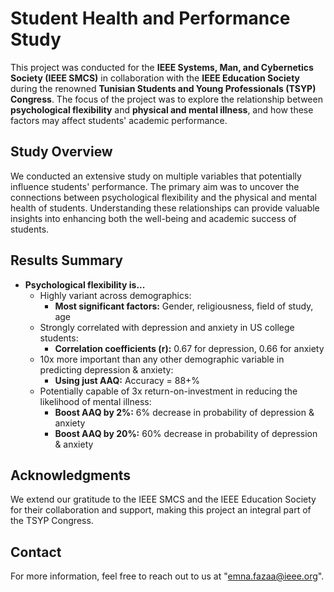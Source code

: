 # **Student Health and Performance Study**

This project was conducted for the **IEEE Systems, Man, and Cybernetics Society (IEEE SMCS)** in collaboration with the **IEEE Education Society** during the renowned **Tunisian Students and Young Professionals (TSYP) Congress**. The focus of the project was to explore the relationship between **psychological flexibility** and **physical and mental illness**, and how these factors may affect students' academic performance.

## **Study Overview**

We conducted an extensive study on multiple variables that potentially influence students' performance. The primary aim was to uncover the connections between psychological flexibility and the physical and mental health of students. Understanding these relationships can provide valuable insights into enhancing both the well-being and academic success of students.

## **Results Summary**

- **Psychological flexibility is...**
  - Highly variant across demographics:
    - **Most significant factors:** Gender, religiousness, field of study, age
  - Strongly correlated with depression and anxiety in US college students:
    - **Correlation coefficients (r):** 0.67 for depression, 0.66 for anxiety
  - 10x more important than any other demographic variable in predicting depression & anxiety:
    - **Using just AAQ:** Accuracy = 88+%
  - Potentially capable of 3x return-on-investment in reducing the likelihood of mental illness:
    - **Boost AAQ by 2%:** 6% decrease in probability of depression & anxiety
    - **Boost AAQ by 20%:** 60% decrease in probability of depression & anxiety


## **Acknowledgments**

We extend our gratitude to the IEEE SMCS and the IEEE Education Society for their collaboration and support, making this project an integral part of the TSYP Congress.

## **Contact**

For more information, feel free to reach out to us at "emna.fazaa@ieee.org".
